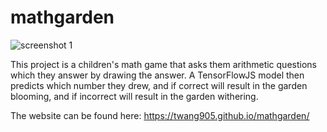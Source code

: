 # mathgarden

![screenshot 1](https://github.com/twang905/icebox/blob/main/iPhone%2012%20Screenshots/twelve_one.png?raw=true)

This project is a children's math game that asks them arithmetic questions which they answer by drawing the answer. A TensorFlowJS model then predicts which number they drew, and if correct will result in the garden blooming, and if incorrect will result in the garden withering.

The website can be found here: https://twang905.github.io/mathgarden/
